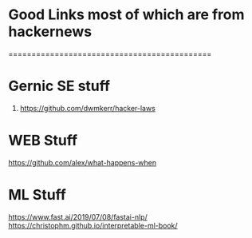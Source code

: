  Good Links most of which are from hackernews
 ============================================
 ============================================

Gernic SE stuff
===============
1. https://github.com/dwmkerr/hacker-laws

WEB Stuff
=========
https://github.com/alex/what-happens-when

ML Stuff
=======
https://www.fast.ai/2019/07/08/fastai-nlp/
https://christophm.github.io/interpretable-ml-book/
